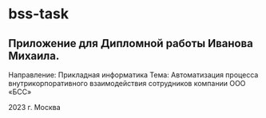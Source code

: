 # bss-task

## Приложение для Дипломной работы Иванова Михаила.

Направление: Прикладная информатика
Тема: Автоматизация процесса внутрикорпоративного взаимодействия сотрудников компании ООО «БСС»

2023 г. Москва
